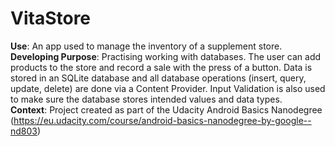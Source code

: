 # VitaStore
**Use**: An app used to manage the inventory of a supplement store.<br/>
**Developing Purpose**: Practising working with databases. The user can add products to the store and record a sale with the press of a button. Data is stored in an SQLite database and all database operations (insert, query, update, delete) are done via a Content Provider. Input Validation is also used to make sure the database stores intended values and data types.<br/>
**Context**: Project created as part of the Udacity Android Basics Nanodegree (https://eu.udacity.com/course/android-basics-nanodegree-by-google--nd803)
